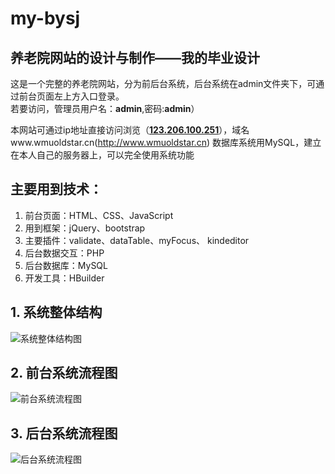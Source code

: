 # my-bysj
## 养老院网站的设计与制作——我的毕业设计</br>
这是一个完整的养老院网站，分为前后台系统，后台系统在admin文件夹下，可通过前台页面左上方入口登录。  
若要访问，管理员用户名：<b>admin</b>,密码:<b>admin</b>）</br>

本网站可通过ip地址直接访问浏览（<b>[123.206.100.251](http://123.206.100.251/index.php)</b>），域名www.wmuoldstar.cn(http://www.wmuoldstar.cn)
数据库系统用MySQL，建立在本人自己的服务器上，可以完全使用系统功能</br>
## 主要用到技术：
1. 前台页面：HTML、CSS、JavaScript
2. 用到框架：jQuery、bootstrap
3. 主要插件：validate、dataTable、myFocus、 kindeditor
4. 后台数据交互：PHP
5. 后台数据库：MySQL
6. 开发工具：HBuilder  
## 1. 系统整体结构
![系统整体结构图](http://123.206.100.251/images/visio/%e6%80%bb%e7%b3%bb%e7%bb%9f%e7%bb%93%e6%9e%84%e5%9b%be.jpg)  
## 2. 前台系统流程图  
![前台系统流程图](http://123.206.100.251/images/visio/%e5%89%8d%e5%8f%b0%e7%b3%bb%e7%bb%9f%e6%b5%81%e7%a8%8b%e5%9b%be.jpg)  
## 3. 后台系统流程图  
![后台系统流程图](http://123.206.100.251/images/visio/%e5%90%8e%e5%8f%b0%e7%b3%bb%e7%bb%9f%e6%b5%81%e7%a8%8b%e5%9b%be.jpg)  
